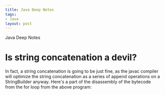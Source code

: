 ```yaml
---
title: Java Deep Notes
tags:
- Java
layout: post
---
```

Java Deep Notes

# Is string concatenation a devil?

In fact, a string concatenation is going to be just fine, as the javac compiler will optimize the string concatenation as a series of append operations on a StringBuilder anyway. Here's a part of the disassembly of the bytecode from the for loop from the above program:


